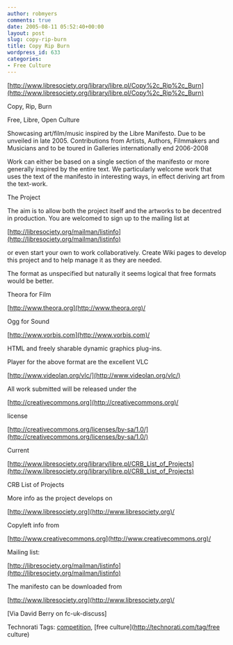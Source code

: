 ```yaml
---
author: robmyers
comments: true
date: 2005-08-11 05:52:40+00:00
layout: post
slug: copy-rip-burn
title: Copy Rip Burn
wordpress_id: 633
categories:
- Free Culture
---
```


  
[http://www.libresociety.org/library/libre.pl/Copy%2c_Rip%2c_Burn](http://www.libresociety.org/library/libre.pl/Copy%2c_Rip%2c_Burn)  
  
Copy, Rip, Burn  


  
Free, Libre, Open Culture  


  
Showcasing art/film/music inspired by the Libre Manifesto. Due to be unveiled in late 2005. Contributions from Artists, Authors, Filmmakers and Musicians and to be toured in Galleries internationally end 2006-2008  
  
Work can either be based on a single section of the manifesto or more generally inspired by the entire text. We particularly welcome work that uses the text of the manifesto in interesting ways, in effect deriving art from the text-work.  


  
The Project  


  
The aim is to allow both the project itself and the artworks to be decentred in production. You are welcomed to sign up to the mailing list at  
  
[http://libresociety.org/mailman/listinfo](http://libresociety.org/mailman/listinfo)  
  
or even start your own to work collaboratively. Create Wiki pages to develop this project and to help manage it as they are needed.  


  
The format as unspecified but naturally it seems logical that free formats would be better.  


  
Theora for Film  
  
[http://www.theora.org](http://www.theora.org)/  


  
Ogg for Sound  
  
[http://www.vorbis.com](http://www.vorbis.com)/  


  
HTML and freely sharable dynamic graphics plug-ins.  
  
Player for the above format are the excellent VLC  
  
[http://www.videolan.org/vlc/](http://www.videolan.org/vlc/)  


  
All work submitted will be released under the  
  
[http://creativecommons.org](http://creativecommons.org)/  
  
license  
  
[http://creativecommons.org/licenses/by-sa/1.0/](http://creativecommons.org/licenses/by-sa/1.0/)  


  
Current  
  
[http://www.libresociety.org/library/libre.pl/CRB_List_of_Projects](http://www.libresociety.org/library/libre.pl/CRB_List_of_Projects)  
  
CRB List of Projects  


  
More info as the project develops on  
  
[http://www.libresociety.org](http://www.libresociety.org)/  


  
Copyleft info from  
  
[http://www.creativecommons.org](http://www.creativecommons.org)/  


  
Mailing list:  
  
[http://libresociety.org/mailman/listinfo](http://libresociety.org/mailman/listinfo)  


  
The manifesto can be downloaded from  
  
[http://www.libresociety.org](http://www.libresociety.org)/  


  
[Via David Berry on fc-uk-discuss]  


  


Technorati Tags: [competition](http://technorati.com/tag/competition), [free culture](http://technorati.com/tag/free culture)

  


